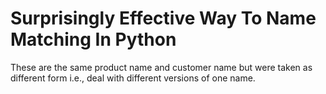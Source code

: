 # Surprisingly Effective Way To Name Matching In Python 

These are the same product name and customer name but were taken as different form i.e., deal with different versions of one name.
